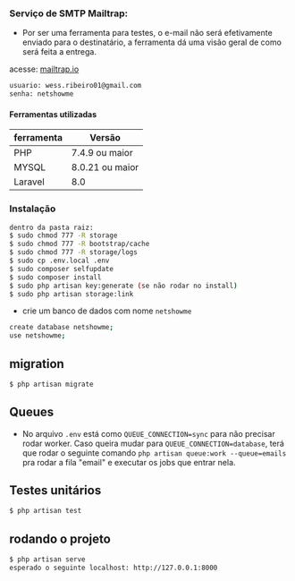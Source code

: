 ### Serviço de SMTP Mailtrap:
- Por ser uma ferramenta para testes, o e-mail não será efetivamente enviado para o destinatário, a ferramenta dá uma visão geral de como será feita a entrega.

acesse: [mailtrap.io](https://mailtrap.io/)
```sh
usuario: wess.ribeiro01@gmail.com
senha: netshowme
```
#### Ferramentas utilizadas
| ferramenta | Versão |
| ------ | ------ | 
| PHP | 7.4.9 ou maior|
| MYSQL | 8.0.21 ou maior |  |
| Laravel | 8.0 |

### Instalação
```sh
dentro da pasta raiz:
$ sudo chmod 777 -R storage
$ sudo chmod 777 -R bootstrap/cache
$ sudo chmod 777 -R storage/logs
$ sudo cp .env.local .env
$ sudo composer selfupdate
$ sudo composer install
$ sudo php artisan key:generate (se não rodar no install)
$ sudo php artisan storage:link
```
- crie um banco de dados com nome `netshowme`
```sh 
create database netshowme;
use netshowme;
```
## migration
```sh 
$ php artisan migrate
```

## Queues
- No arquivo `.env` está como `QUEUE_CONNECTION=sync` para não precisar rodar worker. Caso queira mudar para `QUEUE_CONNECTION=database`, terá que rodar o seguinte comando `php artisan queue:work --queue=emails` pra rodar a fila "email" e executar os jobs que entrar nela.


## Testes unitários
```sh 
$ php artisan test
```

## rodando o projeto
```sh 
$ php artisan serve
esperado o seguinte localhost: http://127.0.0.1:8000    
```
